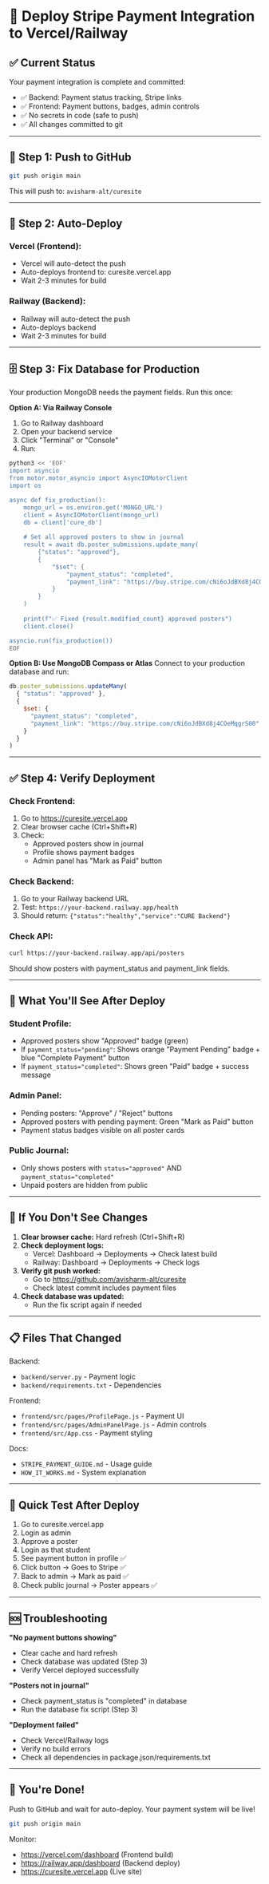 # 🚀 Deploy Stripe Payment Integration to Vercel/Railway

## ✅ Current Status

Your payment integration is complete and committed:
- ✅ Backend: Payment status tracking, Stripe links
- ✅ Frontend: Payment buttons, badges, admin controls
- ✅ No secrets in code (safe to push)
- ✅ All changes committed to git

---

## 🚀 Step 1: Push to GitHub

```bash
git push origin main
```

This will push to: `avisharm-alt/curesite`

---

## 🔄 Step 2: Auto-Deploy

### Vercel (Frontend):
- Vercel will auto-detect the push
- Auto-deploys frontend to: curesite.vercel.app
- Wait 2-3 minutes for build

### Railway (Backend):
- Railway will auto-detect the push
- Auto-deploys backend
- Wait 2-3 minutes for build

---

## 🗄️ Step 3: Fix Database for Production

Your production MongoDB needs the payment fields. Run this once:

**Option A: Via Railway Console**
1. Go to Railway dashboard
2. Open your backend service
3. Click "Terminal" or "Console"
4. Run:
```bash
python3 << 'EOF'
import asyncio
from motor.motor_asyncio import AsyncIOMotorClient
import os

async def fix_production():
    mongo_url = os.environ.get('MONGO_URL')
    client = AsyncIOMotorClient(mongo_url)
    db = client['cure_db']
    
    # Set all approved posters to show in journal
    result = await db.poster_submissions.update_many(
        {"status": "approved"},
        {
            "$set": {
                "payment_status": "completed",
                "payment_link": "https://buy.stripe.com/cNi6oJdBXd8j4COeMqgrS00"
            }
        }
    )
    
    print(f"✅ Fixed {result.modified_count} approved posters")
    client.close()

asyncio.run(fix_production())
EOF
```

**Option B: Use MongoDB Compass or Atlas**
Connect to your production database and run:
```javascript
db.poster_submissions.updateMany(
  { "status": "approved" },
  { 
    $set: { 
      "payment_status": "completed",
      "payment_link": "https://buy.stripe.com/cNi6oJdBXd8j4COeMqgrS00"
    }
  }
)
```

---

## ✅ Step 4: Verify Deployment

### Check Frontend:
1. Go to https://curesite.vercel.app
2. Clear browser cache (Ctrl+Shift+R)
3. Check:
   - Approved posters show in journal
   - Profile shows payment badges
   - Admin panel has "Mark as Paid" button

### Check Backend:
1. Go to your Railway backend URL
2. Test: `https://your-backend.railway.app/health`
3. Should return: `{"status":"healthy","service":"CURE Backend"}`

### Check API:
```bash
curl https://your-backend.railway.app/api/posters
```
Should show posters with payment_status and payment_link fields.

---

## 🎯 What You'll See After Deploy

### Student Profile:
- Approved posters show "Approved" badge (green)
- If `payment_status="pending"`: Shows orange "Payment Pending" badge + blue "Complete Payment" button
- If `payment_status="completed"`: Shows green "Paid" badge + success message

### Admin Panel:
- Pending posters: "Approve" / "Reject" buttons
- Approved posters with pending payment: Green "Mark as Paid" button
- Payment status badges visible on all poster cards

### Public Journal:
- Only shows posters with `status="approved"` AND `payment_status="completed"`
- Unpaid posters are hidden from public

---

## 🔧 If You Don't See Changes

1. **Clear browser cache:** Hard refresh (Ctrl+Shift+R)
2. **Check deployment logs:**
   - Vercel: Dashboard → Deployments → Check latest build
   - Railway: Dashboard → Deployments → Check logs
3. **Verify git push worked:**
   - Go to https://github.com/avisharm-alt/curesite
   - Check latest commit includes payment files
4. **Check database was updated:** 
   - Run the fix script again if needed

---

## 📋 Files That Changed

Backend:
- `backend/server.py` - Payment logic
- `backend/requirements.txt` - Dependencies

Frontend:
- `frontend/src/pages/ProfilePage.js` - Payment UI
- `frontend/src/pages/AdminPanelPage.js` - Admin controls
- `frontend/src/App.css` - Payment styling

Docs:
- `STRIPE_PAYMENT_GUIDE.md` - Usage guide
- `HOW_IT_WORKS.md` - System explanation

---

## 🎯 Quick Test After Deploy

1. Go to curesite.vercel.app
2. Login as admin
3. Approve a poster
4. Login as that student
5. See payment button in profile ✅
6. Click button → Goes to Stripe ✅
7. Back to admin → Mark as paid ✅
8. Check public journal → Poster appears ✅

---

## 🆘 Troubleshooting

**"No payment buttons showing"**
- Clear cache and hard refresh
- Check database was updated (Step 3)
- Verify Vercel deployed successfully

**"Posters not in journal"**
- Check payment_status is "completed" in database
- Run the database fix script (Step 3)

**"Deployment failed"**
- Check Vercel/Railway logs
- Verify no build errors
- Check all dependencies in package.json/requirements.txt

---

## 🎉 You're Done!

Push to GitHub and wait for auto-deploy. Your payment system will be live!

```bash
git push origin main
```

Monitor:
- https://vercel.com/dashboard (Frontend build)
- https://railway.app/dashboard (Backend deploy)
- https://curesite.vercel.app (Live site)
